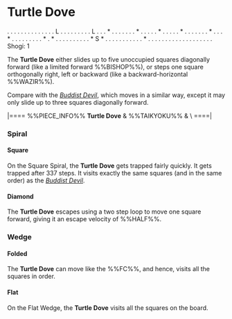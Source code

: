 # Turtle Dove

<div class = "movement">
. . . . . . . . . . . . .
. L . . . . . . . . . L .
. . * . . . . . . . * . .
. . . * . . . . . * . . .
. . . . * . . . * . . . .
. . . . . * . * . . . . .
. . . . . * S * . . . . .
. . . . . . * . . . . . .
. . . . . . . . . . . . .
Shogi: 1
</div>

The **Turtle Dove** either slides up to five unoccupied squares
diagonally forward (like a limited forward %%BISHOP%%), or steps
one square orthogonally right, left or backward
(like a backward-horizontal %%WAZIR%%).

Compare with the [*Buddist Devil*](buddist_devil.html), which moves
in a similar way, except it may only slide up to three squares
diagonally forward.

|====
%%PIECE_INFO%%
  **Turtle Dove**
& %%TAIKYOKU%%
& \\
====|

### Spiral

#### Square

On the Square Spiral, the **Turtle Dove** gets trapped fairly
quickly. It gets trapped after 337 steps. It visits exactly the
same squares (and in the same order) as the
[*Buddist Devil*](buddist_devil.html).

#### Diamond

The **Turtle Dove** escapes using a two step loop to move one
square forward, giving it an escape velocity of %%HALF%%.

### Wedge

#### Folded

The **Turtle Dove** can move like the %%FC%%, and hence, visits
all the squares in order.

#### Flat

On the Flat Wedge, the **Turtle Dove** visits all the squares
on the board.
